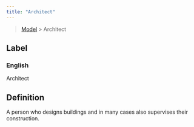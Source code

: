 ```yaml
---
title: "Architect"
---
```


> [Model](./../) > Architect

## Label

### English
Architect


## Definition
A person who designs buildings and in many cases also supervises their construction. 


    
